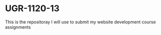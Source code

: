 # UGR-1120-13
This is the repositoray I will use to submit my website development course assignments
